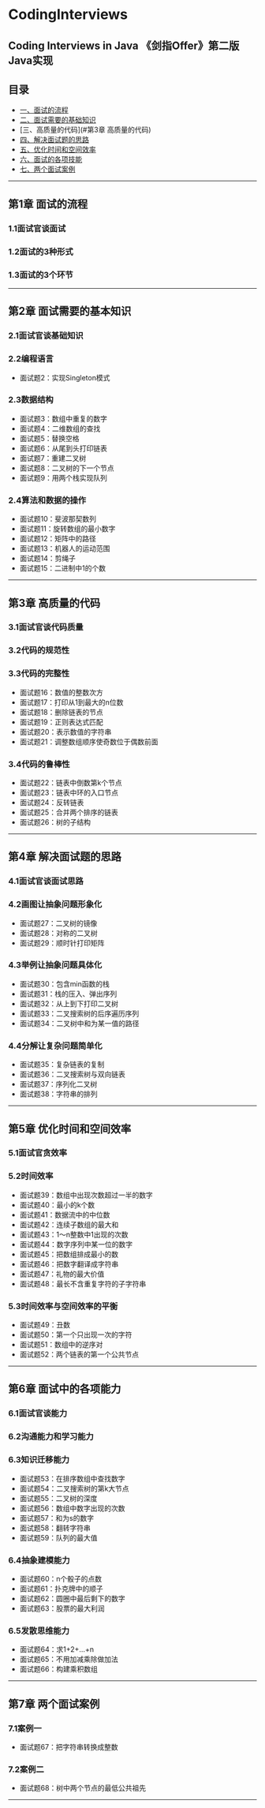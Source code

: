 # CodingInterviews
## Coding Interviews in Java  《剑指Offer》第二版Java实现
## 目录

- [一、面试的流程](#一、面试的流程)
- [二、面试需要的基础知识](#二、面试需要的基础知识)
- [三、高质量的代码](#第3章 高质量的代码)
- [四、解决面试题的思路](#四、解决面试题的思路)
- [五、优化时间和空间效率](#五、优化时间和空间效率)
- [六、面试的各项技能](#六、面试的各项技能)
- [七、两个面试案例](#七、两个面试案例)

---
## 第1章 面试的流程
### 1.1面试官谈面试
### 1.2面试的3种形式
### 1.3面试的3个环节

---
## 第2章 面试需要的基本知识
### 2.1面试官谈基础知识
### 2.2编程语言
- 面试题2：实现Singleton模式

### 2.3数据结构
- 面试题3：数组中重复的数字
- 面试题4：二维数组的查找
- 面试题5：替换空格
- 面试题6：从尾到头打印链表
- 面试题7：重建二叉树
- 面试题8：二叉树的下一个节点
- 面试题9：用两个栈实现队列

### 2.4算法和数据的操作
- 面试题10：斐波那契数列
- 面试题11：旋转数组的最小数字
- 面试题12：矩阵中的路径
- 面试题13：机器人的运动范围
- 面试题14：剪绳子
- 面试题15：二进制中1的个数

---
## 第3章 高质量的代码
### 3.1面试官谈代码质量
### 3.2代码的规范性
### 3.3代码的完整性
- 面试题16：数值的整数次方
- 面试题17：打印从1到最大的n位数
- 面试题18：删除链表的节点
- 面试题19：正则表达式匹配
- 面试题20：表示数值的字符串
- 面试题21：调整数组顺序使奇数位于偶数前面

### 3.4代码的鲁棒性
- 面试题22：链表中倒数第k个节点
- 面试题23：链表中环的入口节点
- 面试题24：反转链表
- 面试题25：合并两个排序的链表
- 面试题26：树的子结构

---
## 第4章 解决面试题的思路
### 4.1面试官谈面试思路
### 4.2画图让抽象问题形象化
- 面试题27：二叉树的镜像
- 面试题28：对称的二叉树
- 面试题29：顺时针打印矩阵

### 4.3举例让抽象问题具体化
- 面试题30：包含min函数的栈
- 面试题31：栈的压入、弹出序列
- 面试题32：从上到下打印二叉树
- 面试题33：二叉搜索树的后序遍历序列
- 面试题34：二叉树中和为某一值的路径

### 4.4分解让复杂问题简单化
- 面试题35：复杂链表的复制
- 面试题36：二叉搜索树与双向链表
- 面试题37：序列化二叉树
- 面试题38：字符串的排列

---
## 第5章 优化时间和空间效率
### 5.1面试官贪效率
### 5.2时间效率
- 面试题39：数组中出现次数超过一半的数字
- 面试题40：最小的k个数
- 面试题41：数据流中的中位数
- 面试题42：连续子数组的最大和
- 面试题43：1～n整数中1出现的次数
- 面试题44：数字序列中某一位的数字
- 面试题45：把数组排成最小的数
- 面试题46：把数字翻译成字符串
- 面试题47：礼物的最大价值
- 面试题48：最长不含重复字符的子字符串

### 5.3时间效率与空间效率的平衡
- 面试题49：丑数
- 面试题50：第一个只出现一次的字符
- 面试题51：数组中的逆序对
- 面试题52：两个链表的第一个公共节点

---
## 第6章 面试中的各项能力
### 6.1面试官谈能力
### 6.2沟通能力和学习能力
### 6.3知识迁移能力
- 面试题53：在排序数组中查找数字
- 面试题54：二叉搜索树的第k大节点
- 面试题55：二叉树的深度
- 面试题56：数组中数字出现的次数
- 面试题57：和为s的数字
- 面试题58：翻转字符串
- 面试题59：队列的最大值

### 6.4抽象建模能力
- 面试题60：n个骰子的点数
- 面试题61：扑克牌中的顺子
- 面试题62：圆圈中最后剩下的数字
- 面试题63：股票的最大利润

### 6.5发散思维能力
- 面试题64：求1+2+...+n
- 面试题65：不用加减乘除做加法
- 面试题66：构建乘积数组

---
## 第7章 两个面试案例
### 7.1案例一
- 面试题67：把字符串转换成整数

### 7.2案例二
- 面试题68：树中两个节点的最低公共祖先

---